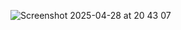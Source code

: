 ![Screenshot 2025-04-28 at 20 43 07](https://github.com/user-attachments/assets/160bdce0-8e7f-4729-b7f7-f8383bb93511)
